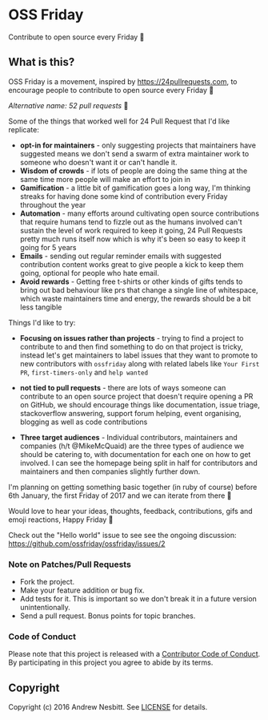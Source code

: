# OSS Friday

Contribute to open source every Friday :beers:

## What is this?

OSS Friday is a movement, inspired by https://24pullrequests.com, to encourage people to contribute to open source every Friday :christmas_tree:

*Alternative name: 52 pull requests* 🤣

Some of the things that worked well for 24 Pull Request that I'd like replicate:

- **opt-in for maintainers** - only suggesting projects that maintainers have suggested means we don't send a swarm of extra maintainer work to someone who doesn't want it or can't handle it.
- **Wisdom of crowds** - if lots of people are doing the same thing at the same time more people will make an effort to join in
- **Gamification** - a little bit of gamification goes a long way, I'm thinking streaks for having done some kind of contribution every Friday throughout the year
- **Automation** - many efforts around cultivating open source contributions that require humans tend to fizzle out as the humans involved can't sustain the level of work required to keep it going, 24 Pull Requests pretty much runs itself now which is why it's been so easy to keep it going for 5 years
- **Emails** - sending out regular reminder emails with suggested contribution content works great to give people a kick to keep them going, optional for people who hate email.
- **Avoid rewards** - Getting free t-shirts or other kinds of gifts tends to bring out bad behaviour like prs that change a single line of whitespace, which waste maintainers time and energy, the rewards should be a bit less tangible

Things I'd like to try:

- **Focusing on issues rather than projects** - trying to find a project to contribute to and then find something to do on that project is tricky, instead let's get maintainers to label issues that they want to promote to new contributors with `ossfriday` along with related labels like `Your First PR`, `first-timers-only` and `help wanted`

- **not tied to pull requests** - there are lots of ways someone can contribute to an open source project that doesn't require opening a PR on GitHub, we should encourage things like documentation, issue triage, stackoverflow answering, support forum helping, event organising, blogging as well as code contributions

- **Three target audiences** - Individual contributors, maintainers and companies (h/t @MikeMcQuaid) are the three types of audience we should be catering to, with documentation for each one on how to get involved. I can see the homepage being split in half for contributors and maintainers and then companies slightly further down.

I'm planning on getting something basic together (in ruby of course) before 6th January, the first Friday of 2017 and we can iterate from there 🚀

Would love to hear your ideas, thoughts, feedback, contributions, gifs and emoji reactions, Happy Friday 🍻

Check out the "Hello world" issue to see see the ongoing discussion: https://github.com/ossfriday/ossfriday/issues/2

### Note on Patches/Pull Requests

 * Fork the project.
 * Make your feature addition or bug fix.
 * Add tests for it. This is important so we don't break it in a future version unintentionally.
 * Send a pull request. Bonus points for topic branches.

### Code of Conduct

Please note that this project is released with a [Contributor Code of Conduct](CODE_OF_CONDUCT.md). By participating in this project you agree to abide by its terms.

## Copyright

Copyright (c) 2016 Andrew Nesbitt. See [LICENSE](https://github.com/ossfriday/ossfriday/blob/master/LICENSE.txt) for details.
